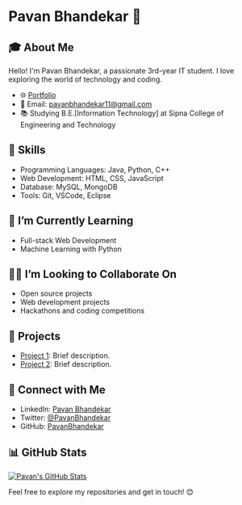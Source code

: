# Pavan Bhandekar 🚀

## 🎓 About Me

Hello! I'm Pavan Bhandekar, a passionate 3rd-year IT student. I love exploring the world of technology and coding.

- 🌐 [Portfolio](https://pavanBhandekar.github.io/)
- 📧 Email: pavanbhandekar11@gmail.com
- 📚 Studying B.E.[Information Technology] at Sipna College of Engineering and Technology

## 🔧 Skills

- Programming Languages: Java, Python, C++
- Web Development: HTML, CSS, JavaScript
- Database: MySQL, MongoDB
- Tools: Git, VSCode, Eclipse

## 🌱 I’m Currently Learning

- Full-stack Web Development
- Machine Learning with Python

## 👯‍♂️ I’m Looking to Collaborate On

- Open source projects
- Web development projects
- Hackathons and coding competitions

## 🚀 Projects

- [Project 1](https://github.com/pavanbhandekar/project1): Brief description.
- [Project 2](https://github.com/pavanbhandekar/project2): Brief description.

## 🤝 Connect with Me

- LinkedIn: [Pavan Bhandekar](https://www.linkedin.com/in/pavanbhandekar/)
- Twitter: [@PavanBhandekar](https://twitter.com/PavanBhandekar)
- GitHub: [PavanBhandekar](https://github.com/PavanBhandekar)

## 📊 GitHub Stats

[![Pavan's GitHub Stats](https://github-readme-stats.vercel.app/api?username=pavanbhandekar&show_icons=true&count_private=true&hide=contribs)](https://github.com/pavanbhandekar)

Feel free to explore my repositories and get in touch! 😊
